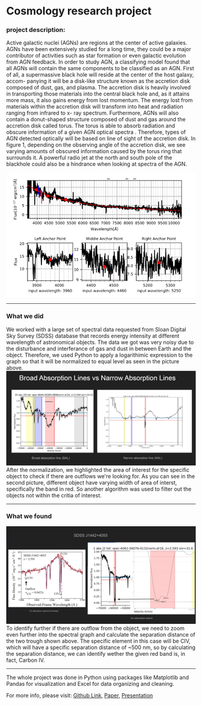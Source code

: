 # Cosmology research project

### project description:
Active galactic nuclei (AGNs) are regions at the center of active galaxies.
AGNs have been extensively studied for a long time, they could be a major
contributor of activities such as star formation or even galactic evolution from
AGN feedback. In order to study AGN, a classifying model found that all
AGNs will contain the same components to be classified as an AGN. First of
all, a supermassive black hole will reside at the center of the host galaxy, accom-
panying it will be a disk-like structure known as the accretion disk composed of
dust, gas, and plasma. The accretion disk is heavily involved in transporting
those materials into the central black hole and, as it attains more mass, it also
gains energy from lost momentum. The energy lost from materials within the
accretion disk will transform into heat and radiation ranging from infrared to x-
ray spectrum. Furthermore, AGNs will also contain a donut-shaped structure
composed of dust and gas around the accretion disk called torus. The torus is
able to absorb radiation and obscure information of a given AGN optical spectra
. Therefore, types of AGN detected optically will be based on line of sight
of the accretion disk. In figure 1, depending on the observing angle of the
accretion disk, we see varying amounts of obscured information caused by the
torus ring that surrounds it. A powerful radio jet at the north and south pole
of the blackhole could also be a hindrance when looking at spectra of the AGN.

<img src="images/research.png"/>

---

### What we did
We worked with a large set of spectral data requested from Sloan Digital Sky Survey (SDSS) database that records energy intensity at different wavelength of astronomical objects. The data we got was very noisy due to the disturbance and interferance of gas and dust in between Earth and the object. Therefore, we used Python to apply a logarithimic expression to the graph so that it will be normalized to equal level as seen in the picture above. 
<img src="images/bal.png"/>
After the normalization, we highlighted the area of interest for the specific object to check if there are outflows we're looking for. As you can see in the second picture, different object have varying width of area of interst, specifically the band in red. So another algorithm was used to filter out the objects not within the critia of interest.

---

### What we found
<img src="images/example.png"/> 
To identify further if there are outflow from the object, we need to zoom even further into the spectral graph and calculate the separation distance of the two trough shown above. The specific element in this case will be CIV, which will have a specific separation distance of ~500 nm, so by calculating the separation distance, we can identify wether the given red band is, in fact, Carbon IV. 

---

The whole project was done in Python using packages like Matplotlib and Pandas for visualization and Excel for data organizing and cleaning. 

For more info, please visit: [Github Link](https://github.com/Zensius/DR16Q), [Paper](https://www.overleaf.com/read/fhpvgpxncrxh), [Presentation](pdf/2022Symposium_Kelvin.pdf)
